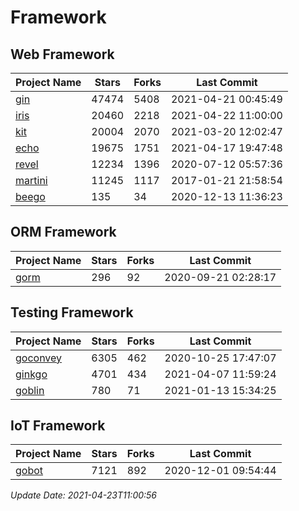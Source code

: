 # Framework

## Web Framework
| Project Name | Stars | Forks | Last Commit |
| ------------ | ----- | ----- | ----------- |
| [gin](https://github.com/gin-gonic/gin) | 47474 | 5408 | 2021-04-21 00:45:49 |
| [iris](https://github.com/kataras/iris) | 20460 | 2218 | 2021-04-22 11:00:00 |
| [kit](https://github.com/go-kit/kit) | 20004 | 2070 | 2021-03-20 12:02:47 |
| [echo](https://github.com/labstack/echo) | 19675 | 1751 | 2021-04-17 19:47:48 |
| [revel](https://github.com/revel/revel) | 12234 | 1396 | 2020-07-12 05:57:36 |
| [martini](https://github.com/go-martini/martini) | 11245 | 1117 | 2017-01-21 21:58:54 |
| [beego](https://github.com/astaxie/beego) | 135 | 34 | 2020-12-13 11:36:23 |

## ORM Framework
| Project Name | Stars | Forks | Last Commit |
| ------------ | ----- | ----- | ----------- |
| [gorm](https://github.com/jinzhu/gorm) | 296 | 92 | 2020-09-21 02:28:17 |

## Testing Framework
| Project Name | Stars | Forks | Last Commit |
| ------------ | ----- | ----- | ----------- |
| [goconvey](https://github.com/smartystreets/goconvey) | 6305 | 462 | 2020-10-25 17:47:07 |
| [ginkgo](https://github.com/onsi/ginkgo) | 4701 | 434 | 2021-04-07 11:59:24 |
| [goblin](https://github.com/franela/goblin) | 780 | 71 | 2021-01-13 15:34:25 |

## IoT Framework
| Project Name | Stars | Forks | Last Commit |
| ------------ | ----- | ----- | ----------- |
| [gobot](https://github.com/hybridgroup/gobot) | 7121 | 892 | 2020-12-01 09:54:44 |

*Update Date: 2021-04-23T11:00:56*
